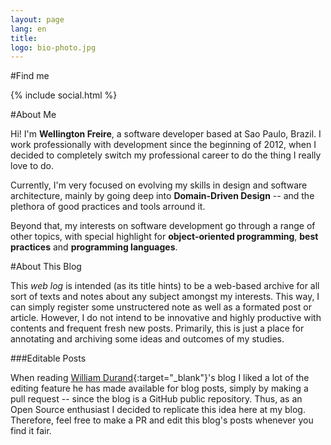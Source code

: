 ```yaml
---
layout: page
lang: en
title: 
logo: bio-photo.jpg
---
```


#Find me

{% include social.html %}

#<a name="about_me"></a>About Me

Hi! I'm **Wellington Freire**, a software developer based at Sao Paulo, Brazil. I work professionally with development since the beginning of 2012, when I decided to completely switch my professional career to do the thing I really love to do.

Currently, I'm very focused on evolving my skills in design and software architecture, mainly by going deep into **Domain-Driven Design** -- and the plethora of good practices and tools arround it.

Beyond that, my interests on software development go through a range of other topics, with special highlight for **object-oriented programming**, **best practices** and **programming languages**.

#<a name="about_blog"></a>About This Blog

This *web log* is intended (as its title hints) to be a web-based archive for all sort of texts and notes about any subject amongst my interests. This way, I can simply register some unstructered note as well as a formated post or article. However, I do not intend to be innovative and highly productive with contents and frequent fresh new posts. Primarily, this is just a place for annotating and archiving some ideas and outcomes of my studies.

###Editable Posts

When reading [William Durand](http://williamdurand.fr/){:target="_blank"}'s blog I liked a lot of the editing feature he has made available for blog posts, simply by making a pull request -- since the blog is a GitHub public repository. Thus, as an Open Source enthusiast I decided to replicate this idea here at my blog. Therefore, feel free to make a PR and edit this blog's posts whenever you find it fair.